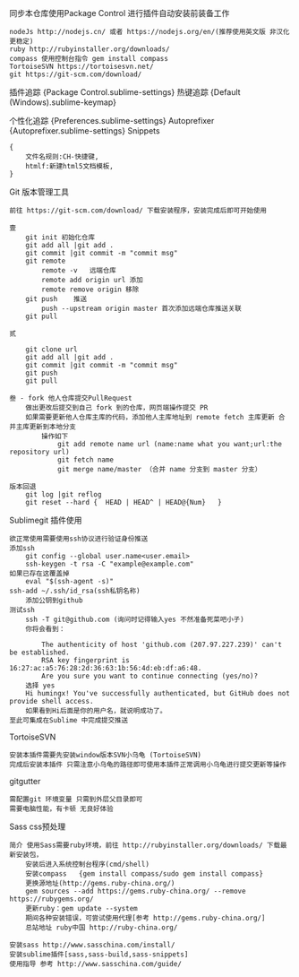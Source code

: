 同步本仓库使用Package Control 进行插件自动安装前装备工作

	nodeJs http://nodejs.cn/ 或者 https://nodejs.org/en/(推荐使用英文版 非汉化更稳定)
	ruby http://rubyinstaller.org/downloads/
	compass 使用控制台指令 gem install compass
	TortoiseSVN https://tortoisesvn.net/
	git https://git-scm.com/download/

插件追踪 {Package Control.sublime-settings}
热键追踪 {Default (Windows).sublime-keymap}

个性化追踪 {Preferences.sublime-settings}
Autoprefixer {Autoprefixer.sublime-settings}
Snippets

	{
		文件名规则:CH-快捷键,
		htmlf:新建html5文档模板,
	}

Git 版本管理工具

	前往 https://git-scm.com/download/ 下载安装程序，安装完成后即可开始使用

	壹
		git init 初始化仓库
		git add all |git add .
		git commit |git commit -m "commit msg"
		git remote
			remote -v	远端仓库
			remote add origin url 添加
			remote remove origin 移除
		git push	推送
			push --upstream origin master 首次添加远端仓库推送关联
		git pull

	贰

		git clone url
		git add all	|git add .
		git commit |git commit -m "commit msg"
		git push
		git pull

	叁 - fork 他人仓库提交PullRequest
		做出更改后提交到自己 fork 到的仓库，网页端操作提交 PR
		如果需要更新他人仓库主库的代码，添加他人主库地址到 remote fetch 主库更新 合并主库更新到本地分支
			操作如下
				git add remote name url (name:name what you want;url:the repository url)
				git fetch name
				git merge name/master （合并 name 分支到 master 分支）
		
	版本回退
		git log |git reflog
		git reset --hard {	HEAD | HEAD^ | HEAD@{Num}	}

Sublimegit 插件使用

	欲正常使用需要使用ssh协议进行验证身份推送
	添加ssh
		git config --global user.name<user.email>
		ssh-keygen -t rsa -C "example@example.com"
	如果已存在这覆盖掉
		eval "$(ssh-agent -s)"
	ssh-add ~/.ssh/id_rsa(ssh私钥名称)
		添加公钥到github
	测试ssh
		ssh -T git@github.com (询问时记得输入yes 不然准备死菜吧小子)
		你将会看到：
		
		    The authenticity of host 'github.com (207.97.227.239)' can't be established.
		    RSA key fingerprint is 16:27:ac:a5:76:28:2d:36:63:1b:56:4d:eb:df:a6:48.
		    Are you sure you want to continue connecting (yes/no)?
		选择 yes
		Hi humingx! You've successfully authenticated, but GitHub does not provide shell access.
		如果看到Hi后面是你的用户名，就说明成功了。
	至此可集成在Sublime 中完成提交推送

TortoiseSVN

	安装本插件需要先安装window版本SVN小乌龟 (TortoiseSVN)
	完成后安装本插件 只需注意小乌龟的路径即可使用本插件正常调用小乌龟进行提交更新等操作

gitgutter

	需配置git 环境变量 只需到外层父目录即可
	需要电脑性能，有卡顿 无良好体验


Sass css预处理

	简介 使用Sass需要ruby环境，前往 http://rubyinstaller.org/downloads/ 下载最新安装包，
		安装后进入系统控制台程序(cmd/shell)
		安装compass	{gem install compass/sudo gem install compass}
		更换源地址(http://gems.ruby-china.org/) 
		gem sources --add https://gems.ruby-china.org/ --remove https://rubygems.org/
		更新ruby：gem update --system
		期间各种安装错误，可尝试使用代理[参考 http://gems.ruby-china.org/]
		总站地址 ruby中国 http://ruby-china.org/

	安装sass http://www.sasschina.com/install/
	安装sublime插件[sass,sass-build,sass-snippets]
	使用指导 参考 http://www.sasschina.com/guide/
